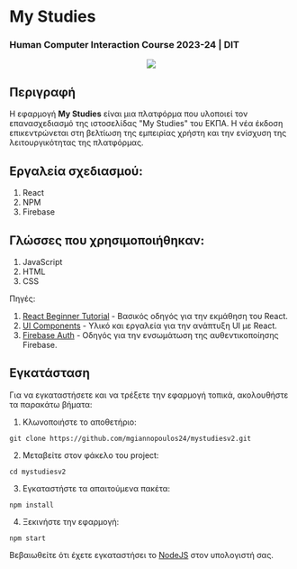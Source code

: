 # My Studies 
### Human Computer Interaction Course 2023-24 | DIT

<p align="center">

<img src="https://i.imgur.com/VSKZ3Mg.png">

</p>

## Περιγραφή

Η εφαρμογή **My Studies** είναι μια πλατφόρμα που υλοποιεί τον επανασχεδιασμό της ιστοσελίδας "My Studies" του ΕΚΠΑ. Η νέα έκδοση επικεντρώνεται στη βελτίωση της εμπειρίας χρήστη και την ενίσχυση της λειτουργικότητας της πλατφόρμας.

## Εργαλεία σχεδιασμού:
1. React
2. NPM
3. Firebase

## Γλώσσες που χρησιμοποιήθηκαν:
1. JavaScript
2. HTML
3. CSS

Πηγές:
1. [React Beginner Tutorial](https://www.youtube.com/watch?v=Rh3tobg7hEo) - Βασικός οδηγός για την εκμάθηση του React.
2. [UI Components](https://mui.com/material-ui/) - Υλικό και εργαλεία για την ανάπτυξη UI με React.
3. [Firebase Auth](https://www.youtube.com/watch?v=Vv_Oi7zPPTw) - Οδηγός για την ενσωμάτωση της αυθεντικοποίησης Firebase.

## Εγκατάσταση
Για να εγκαταστήσετε και να τρέξετε την εφαρμογή τοπικά, ακολουθήστε τα παρακάτω βήματα:
1. Κλωνοποιήστε το αποθετήριο:
```console
git clone https://github.com/mgiannopoulos24/mystudiesv2.git
```
2. Μεταβείτε στον φάκελο του project:
```console
cd mystudiesv2
```
3. Εγκαταστήστε τα απαιτούμενα πακέτα:
```console
npm install
```
4. Ξεκινήστε την εφαρμογή:
```console
npm start
```

Βεβαιωθείτε ότι έχετε εγκαταστήσει το [NodeJS](https://nodejs.org/en) στον υπολογιστή σας.
